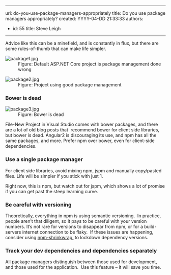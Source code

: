 

---
uri: do-you-use-package-managers-appropriately
title: Do you use package managers appropriately?
created: YYYY-04-DD 21:33:33
authors:
  - id: 55
    title: Steve Leigh
---




<span class='intro'> <p>Advice like this can be a minefield, and is constantly in flux, but there are some rules-of-thumb that can make life simpler.</p> </span>

<dl class="image"><dt>​<img src="/PublishingImages/package1.jpg" alt="package1.jpg" /></dt><dd>Figure&#58; Default ASP.NET Core project is package management done wrong</dd></dl><dl class="image"><dt>​<img src="/PublishingImages/package2.jpg" alt="package2.jpg" /></dt><dd>Figure&#58; Project using good package management</dd></dl><h3>Bower is dead</h3><dl class="image"><dt>​<img src="/PublishingImages/package3.jpg" alt="package3.jpg" /></dt><dd>Figure&#58; Bower is dead </dd></dl><p>File-New Project in Visual Studio comes with bower packages, and there are a lot of old blog posts that&#160; recommend bower for client side libraries, but bower is dead. Angular2 is discouraging its use, and npm has all the same packages, and more. Prefer npm over bower, even for client-side​ dependencies.</p><h3>Use a single package manager</h3><p>For client side libraries, avoid mixing npm, jspm and manually copy/pasted files. Life will be simpler if you stick with just 1.&#160;</p><p>Right now, this is npm, but watch out for jspm, which shows a lot of promise if you can get past the steep learning curve.</p><h3>Be careful with versioning</h3><p>Theoretically, everything in npm is using semantic versioning.&#160; In practice, people aren’t that diligent, so it pays to be careful with your version numbers. It’s not rare for versions to disappear from npm, or for a build-servers internet connection to be flaky.&#160; If these issues are happening, consider using 
      <a href="https&#58;//docs.npmjs.com/cli/shrinkwrap" target="_blank">npm-shrinkwrap </a>&#160;to lockdown dependency versions.</p><h3>Track your dev dependencies and dependencies separately​</h3>
<p>All package managers distinguish between those used for development, and those used for the application.&#160; Use this feature – it will save you time. </p>


